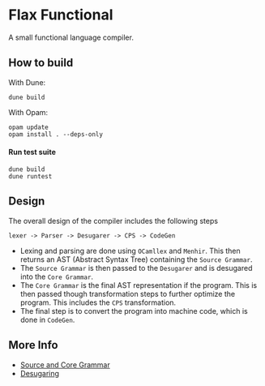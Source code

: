 # Flax Functional
A small functional language compiler.

## How to build
With Dune: 
```shell
dune build
```

With Opam:
```shell
opam update
opam install . --deps-only
```

#### Run test suite
```shell
dune build
dune runtest
```


## Design
The overall design of the compiler includes the following steps
```
lexer -> Parser -> Desugarer -> CPS -> CodeGen
```
- Lexing and parsing are done using `OCamllex` and `Menhir`. This then returns an AST (Abstract Syntax Tree) containing the `Source Grammar`.
- The `Source Grammar` is then passed to the `Desugarer` and is desugared into the `Core Grammar`. 
- The `Core Grammar` is the final AST representation if the program. This is then passed though transformation steps to further optimize the program. This includes the `CPS` transformation.
- The final step is to convert the program into machine code, which is done in `CodeGen`.


## More Info
- [Source and Core Grammar](./doc/grammar.md)
- [Desugaring](./doc/desugar.md)